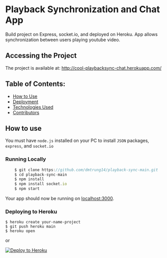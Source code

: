 # Playback Synchronization and Chat App

Build project on Express, socket.io, and deployed on Heroku. App allows synchronization between users playing youtube video. 

## Accessing the Project
The project is available at: http://cool-playbacksync-chat.herokuapp.com/

## Table of Contents:
- [How to Use](#how-to-use)
- [Deployment](#deployment)
- [Technologies Used](#technologies-used)
- [Contributors](#project-maintainers)

## How to use
You must have `node.js` installed on your PC to install `JSON` packages, `express`, and `socket.io`

### Running Locally

```js
    $ git clone https://github.com/dmtrung14/playback-sync-main.git
    $ cd playback-sync-main
    $ npm install   
    $ npm install socket.io
    $ npm start
```

Your app should now be running on [localhost:3000](http://localhost:3000/).

### Deploying to Heroku

```
$ heroku create your-name-project
$ git push heroku main
$ heroku open
```
or

[![Deploy to Heroku](https://www.herokucdn.com/deploy/button.png)](https://heroku.com/deploy)





